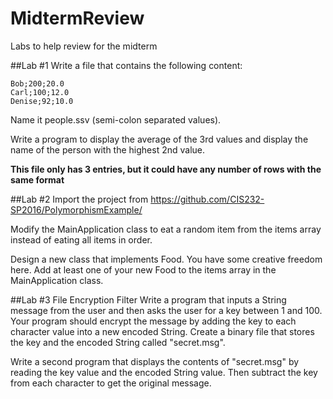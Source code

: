 # MidtermReview
Labs to help review for the midterm

##Lab #1
Write a file that contains the following content:

```
Bob;200;20.0
Carl;100;12.0
Denise;92;10.0
```

Name it people.ssv (semi-colon separated values).

Write a program to display the average of the 3rd values and display the name of the person with the highest 2nd value.

**This file only has 3 entries, but it could have any number of rows with the same format**

##Lab #2
Import the project from https://github.com/CIS232-SP2016/PolymorphismExample/

Modify the MainApplication class to eat a random item from the items array instead of eating all items in order.

Design a new class that implements Food. You have some creative freedom here. Add at least one of your new Food to the items array in the MainApplication class.

##Lab #3
File Encryption Filter
Write a program that inputs a String message from the user and then asks the user for a key between 1 and 100.
Your program should encrypt the message by adding the key to each character value into a new encoded String.
Create a binary file that stores the key and the encoded String called "secret.msg".

Write a second program that displays the contents of "secret.msg" by reading the key value and the encoded String value.  Then subtract the key from each character to get the original message.

